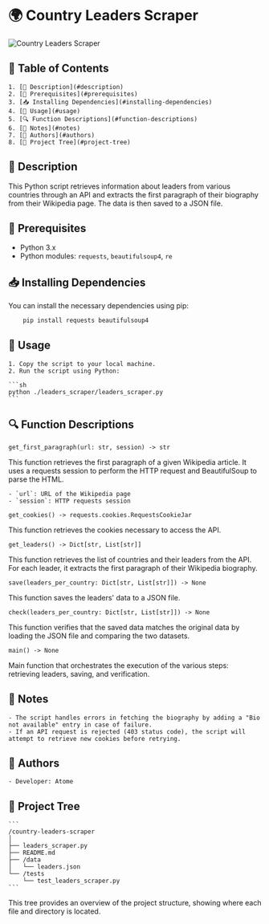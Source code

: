 # 🌍 Country Leaders Scraper

![Country Leaders Scraper](https://media0.giphy.com/media/v1.Y2lkPTc5MGI3NjExbDU3aGpncjZheW1hNGtvbzN5eGxyM2o1YXk0eTMwa3U1N2pvcW4wayZlcD12MV9pbnRlcm5hbF9naWZfYnlfaWQmY3Q9Zw/mcsPU3SkKrYDdW3aAU/giphy.webp)

## 📑 Table of Contents
    1. [📝 Description](#description)
    2. [🔧 Prerequisites](#prerequisites)
    3. [📥 Installing Dependencies](#installing-dependencies)
    4. [🚀 Usage](#usage)
    5. [🔍 Function Descriptions](#function-descriptions)
    6. [📌 Notes](#notes)
    7. [👥 Authors](#authors)
    8. [🌳 Project Tree](#project-tree)

## 📝 Description

This Python script retrieves information about leaders from various countries through an API and extracts the first paragraph of their biography from their Wikipedia page. The data is then saved to a JSON file.

## 🔧 Prerequisites

- Python 3.x
- Python modules: `requests`, `beautifulsoup4`, `re`

## 📥 Installing Dependencies

You can install the necessary dependencies using pip:

```sh
    pip install requests beautifulsoup4
```

## 🚀 Usage

    1. Copy the script to your local machine.
    2. Run the script using Python:

    ```sh
    python ./leaders_scraper/leaders_scraper.py
    ```

## 🔍 Function Descriptions

`get_first_paragraph(url: str, session) -> str` 

This function retrieves the first paragraph of a given Wikipedia article. It uses a requests session to perform the HTTP request and BeautifulSoup to parse the HTML.

    - `url`: URL of the Wikipedia page
    - `session`: HTTP requests session

`get_cookies() -> requests.cookies.RequestsCookieJar` 

This function retrieves the cookies necessary to access the API.

`get_leaders() -> Dict[str, List[str]]`

This function retrieves the list of countries and their leaders from the API. For each leader, it extracts the first paragraph of their Wikipedia biography.

`save(leaders_per_country: Dict[str, List[str]]) -> None`

This function saves the leaders' data to a JSON file.

`check(leaders_per_country: Dict[str, List[str]]) -> None`

This function verifies that the saved data matches the original data by loading the JSON file and comparing the two datasets.

`main() -> None`

Main function that orchestrates the execution of the various steps: retrieving leaders, saving, and verification.

## 📌 Notes

    - The script handles errors in fetching the biography by adding a "Bio not available" entry in case of failure.
    - If an API request is rejected (403 status code), the script will attempt to retrieve new cookies before retrying.

## 👥 Authors

    - Developer: Atome

## 🌳 Project Tree

    ```
    /country-leaders-scraper
    │
    ├── leaders_scraper.py
    ├── README.md
    ├── /data
    │   └── leaders.json
    └── /tests
        └── test_leaders_scraper.py
    ```

This tree provides an overview of the project structure, showing where each file and directory is located.

